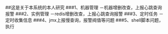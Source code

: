 ##这是关于本系统的本人研究
###1、机器管理 －机器增删改查，上报心跳查询报警
###2、实例管理 －redis增删改查，上报心跳查询报警
###3、定时任务 －定时收集信息
###4、jmx上报慢查询，报警阀值等问题
###5、shell脚本问题，执行